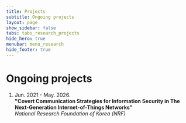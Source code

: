 ```yaml
---
title: Projects
subtitle: Ongoing projects
layout: page
show_sidebar: false
tabs: tabs_research_projects
hide_hero: true
menubar: menu_research
hide_footer: true
---
```


# Ongoing projects

1. Jun. 2021 - May. 2026.       
__"Covert Communication Strategies for Information Security in The Next-Generation Internet-of-Things Networks"__     
_National Research Foundation of Korea (NRF)_     